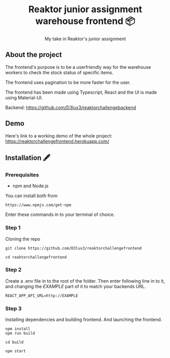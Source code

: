 <div align="center">
  <h1 align="center">Reaktor junior assignment warehouse frontend 📦</h1>
  
  <p align="center">
    My take in Reaktor's junior assignment 
  </p>
</div>

## About the project

The frontend's purpose is to be a userfriendly way for the warehouse workers to check the stock status of specific items.

The frontend uses pagination to be more faster for the user. 

The frontend has been made using Typescript, React and the UI is made using Material-UI.

Backend: https://github.com/D3lux3/reaktorchallengebackend

## Demo

Here's link to a working demo of the whole project: https://reaktorchallengefrontend.herokuapp.com/

## Installation 🖋️

### Prerequisites

* npm and Node.js

You can install both from 
```
https://www.npmjs.com/get-npm
```

Enter these commands in to your terminal of choice.

### Step 1
Cloning the repo
```
git clone https://github.com/D3lux3/reaktorchallengefrontend

cd reaktorchallengefrontend
```

### Step 2
Create a .env file in to the root of the folder. Then enter following line in to it, and changing the *EXAMPLE* part of it to match your backends URL.
```
REACT_APP_API_URL=http://EXAMPLE
```
### Step 3
Installing dependencies and building frontend. And launching the frontend.
```
npm install
npm run build

cd build

npm start
```
